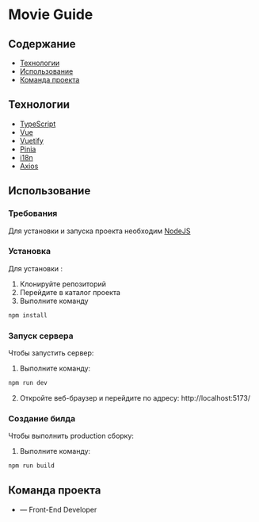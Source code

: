 # **Movie Guide**


## Содержание
- [Технологии](#технологии)
- [Использование](#начало-работы)
- [Команда проекта](#команда-проекта)

## Технологии
- [TypeScript](https://www.typescriptlang.org/)
- [Vue](https://vuejs.org/)
- [Vuetify](https://vuetifyjs.com/en/)
- [Pinia](https://pinia.vuejs.org/)
- [i18n](https://www.i18next.com/)
- [Axios](https://axios-http.com/)

## Использование

### Требования
Для установки и запуска проекта необходим [NodeJS](https://nodejs.org/) 

### Установка 
Для установки :
1. Клонируйте репозиторий 
2. Перейдите в каталог проекта
3. Выполните команду
```sh
npm install
```

### Запуск  сервера
Чтобы запустить сервер:
1. Выполните команду:
```sh
npm run dev
```
2. Откройте веб-браузер и перейдите по адресу:
http://localhost:5173/

### Создание билда
Чтобы выполнить production сборку:
1. Выполните команду: 
```sh
npm run build
```

## Команда проекта
- []() — Front-End Developer


